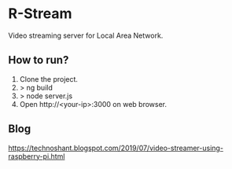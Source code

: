 # R-Stream

Video streaming server for Local Area Network.

## How to run?

1. Clone the  project.
2. \> ng build
3. \> node server.js
4. Open http://\<your-ip\>:3000 on web browser.

## Blog
https://technoshant.blogspot.com/2019/07/video-streamer-using-raspberry-pi.html
